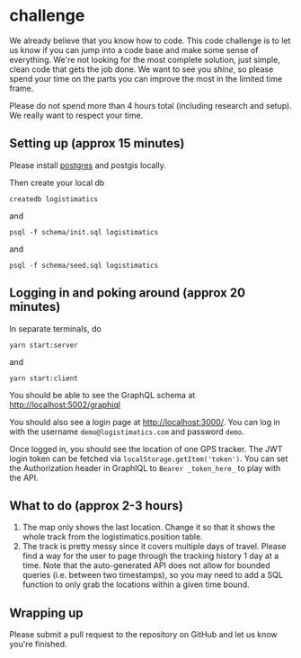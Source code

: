 # challenge

We already believe that you know how to code. This code challenge is to let us know if you can jump into a code base and make some sense of everything. We're not looking for the most complete solution, just simple, clean code that gets the job done. We want to see you _shine_, so please spend your time on the parts you can improve the most in the limited time frame.

Please do not spend more than 4 hours total (including research and setup). We really want to respect your time.

## Setting up (approx 15 minutes)

Please install [postgres](https://wiki.postgresql.org/wiki/Homebrew) and postgis locally.

Then create your local db

`createdb logistimatics`

and

`psql -f schema/init.sql logistimatics`

and

`psql -f schema/seed.sql logistimatics`

## Logging in and poking around (approx 20 minutes)

In separate terminals, do

`yarn start:server`

and

`yarn start:client`

You should be able to see the GraphQL schema at [http://localhost:5002/graphiql](http://localhost:5002/graphiql)

You should also see a login page at [http://localhost:3000/](http://localhost:3000/). You can log in with the username `demo@logistimatics.com` and password `demo`.

Once logged in, you should see the location of one GPS tracker. The JWT login token can be fetched via `localStorage.getItem('token')`. You can set the Authorization header in GraphIQL to `Bearer _token_here_` to play with the API.

## What to do (approx 2-3 hours)

1. The map only shows the last location. Change it so that it shows the whole track from the logistimatics.position table.
2. The track is pretty messy since it covers multiple days of travel. Please find a way for the user to page through the tracking history 1 day at a time. Note that the auto-generated API does not allow for bounded queries (i.e. between two timestamps), so you may need to add a SQL function to only grab the locations within a given time bound.

## Wrapping up

Please submit a pull request to the repository on GitHub and let us know you're finished.
